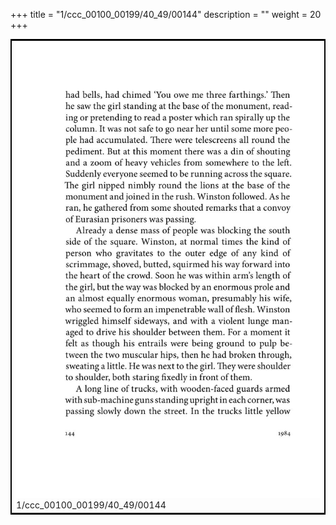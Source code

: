 +++
title = "1/ccc_00100_00199/40_49/00144"
description = ""
weight = 20
+++

<table style="border:2px solid black;max-width:800px;max-height:800px;" 
><tr><td>
<img class="center-fit-jpg"
src="/jpg_/out_jpg_1984__144.jpg">
1/ccc_00100_00199/40_49/00144
</img></td></tr></table>
